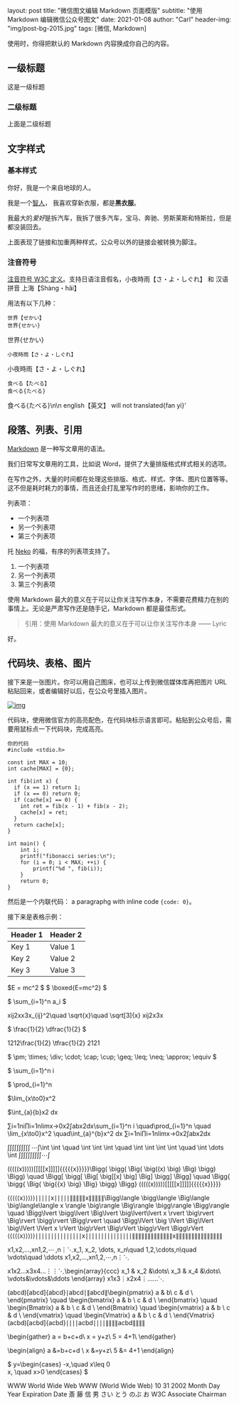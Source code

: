 layout: post
title: "微信图文编辑 Markdown 页面模版"
subtitle: "使用 Markdown 编辑微信公众号图文"
date: 2021-01-08
author: "Carl"
header-img: "img/post-bg-2015.jpg"
tags: [微信, Markdown]





使用时，你得把默认的 Markdown 内容换成你自己的内容。

##  一级标题

这是一级标题

###  二级标题

上面是二级标题

##  文字样式

###  基本样式

你好，我是一个来自地球的人。

我是一个[智人](https://zh.wikipedia.org/wiki/智人)，
 我喜欢穿新衣服，都是**黑衣服**。

我最大的*爱好*是拆汽车，我拆了很多汽车，宝马、奔驰、劳斯莱斯和特斯拉，但是都没装回去。

上面表现了链接和加重两种样式，公众号以外的链接会被转换为脚注。

###  注音符号

[注音符号 W3C 定义](http://www.w3.org/TR/ruby/)。支持日语注音假名，小夜時雨【さ・よ・しぐれ】 和 汉语拼音 上海【Shàng・hǎi】

用法有以下几种：

```
世界【せかい】
世界{せかい}
```

世界{せかい}

```
小夜時雨【さ・よ・しぐれ】
```

小夜時雨【さ・よ・しぐれ】

```
食べる【たべる】
食べる{たべる}
```

食べる{たべる}\n\n english【英文】 will not translated{fan yi}’

##  段落、列表、引用

[Markdown](https://sspai.com/post/25137) 是一种写文章用的语法。

我们日常写文章用的工具，比如说 Word，提供了大量排版格式样式相关的选项。

在写作之外，大量的时间都在处理这些排版、格式、样式、字体、图片位置等等。这不但是耗时耗力的事情，而且还会打乱里写作时的思绪，影响你的工作。

列表项：

- 一个列表项
- 另一个列表项
- 第三个列表项

托 [Neko](https://github.com/nekocode) 的福，有序的列表项支持了。

1. 一个列表项
2. 另一个列表项
3. 第三个列表项

使用 Markdown 最大的意义在于可以让你关注写作本身，不需要花费精力在别的事情上。无论是严肃写作还是随手记，Markdown 都是最佳形式。

> 引用：使用 Markdown 最大的意义在于可以让你关注写作本身 —— Lyric

好。

##  代码块、表格、图片

接下来是一张图片。你可以用自己图床，也可以上传到微信媒体库再把图片 URL 粘贴回来，或者编辑好以后，在公众号里插入图片。

[![img](https://res.wx.qq.com/mpres/zh_CN/htmledition/pages/login/loginpage/images/bg_banner4273fb.png)](https://res.wx.qq.com/mpres/zh_CN/htmledition/pages/login/loginpage/images/bg_banner4273fb.png)

代码块，使用微信官方的高亮配色，在代码块标示语言即可。粘贴到公众号后，需要用鼠标点一下代码块，完成高亮。

```
你的代码 
#include <stdio.h>

const int MAX = 10;
int cache[MAX] = {0};

int fib(int x) {
  if (x == 1) return 1;
  if (x == 0) return 0;
  if (cache[x] == 0) {
    int ret = fib(x - 1) + fib(x - 2);
    cache[x] = ret;
  }
  return cache[x];
}

int main() {
    int i;
    printf("fibonacci series:\n");
    for (i = 0; i < MAX; ++i) {
        printf("%d ", fib(i));
    }
    return 0;
}
```

然后是一个内联代码： a paragraphg with inline code `{code: 0}`。

接下来是表格示例：

| Header 1 | Header 2 |
| -------- | -------- |
| Key 1    | Value 1  |
| Key 2    | Value 2  |
| Key 3    | Value 3  |

$E = mc^2 $ $ \boxed{E=mc^2} $

$ \sum_{i=1}^n a_i $

xij2xx3x_{ij}^2\quad \sqrt{x}\quad \sqrt[3]{x}  xij2x3x

$ \frac{1}{2} \dfrac{1}{2} $

1212\frac{1}{2} \tfrac{1}{2}  2121

$ \pm; \times; \div; \cdot; \cap; \cup; \geq; \leq; \neq; \approx; \equiv $

$ \sum_{i=1}^n i

$ \prod_{i=1}^n

$\lim_{x\to0}x^2

$\int_{a}{b}x2 dx

∑i=1ni∏i=1nlim⁡x→0x2∫abx2dx\sum_{i=1}^n i \quad\prod_{i=1}^n  \quad \lim_{x\to0}x^2 \quad\int_{a}^{b}x^2 dx  ∑i=1ni∏i=1nlimx→0x2∫abx2dx

∫∫∫∫∫∫∫∫∫∫ ⁣⋯∫\int \int \quad \int \int \int \quad \int \int \int \int \quad \int \dots \int  ∫∫∫∫∫∫∫∫∫∫⋯∫

(((((x)))))[[[[[x]]]]]{{{{{x}}}}}\Bigg( \bigg( \Big( \big((x) \big) \Big) \bigg) \Bigg) \quad \Bigg[ \bigg[ \Big[ \big[[x] \big] \Big] \bigg] \Bigg] \quad \Bigg\{ \bigg\{ \Big\{ \big\{\{x\} \big\} \Big\} \bigg\} \Bigg\} (((((x)))))[[[[[x]]]]]{{{{{x}}}}}

⟨⟨⟨⟨⟨x⟩⟩⟩⟩⟩∣∣∣∣∣x∣∣∣∣∣∥∥∥∥∥x∥∥∥∥∥\Bigg\langle \bigg\langle \Big\langle \big\langle\langle x \rangle \big\rangle \Big\rangle \bigg\rangle \Bigg\rangle  \quad \Bigg\lvert \bigg\lvert \Big\lvert \big\lvert\lvert x \rvert \big\rvert \Big\rvert \bigg\rvert \Bigg\rvert \quad \Bigg\lVert \big \lVert \Big\lVert \big\lVert \lVert x \rVert \big\rVert \Big\rVert \bigg\rVert \Bigg\rVert ⟨⟨⟨⟨⟨x⟩⟩⟩⟩⟩∣∣∣∣∣∣∣∣∣∣∣∣∣∣∣x∣∣∣∣∣∣∣∣∣∣∣∣∣∣∣∥∥∥∥∥∥∥∥∥∥∥∥∥x∥∥∥∥∥∥∥∥∥∥∥∥∥∥∥

x1,x2,…,xn1,2,⋯ ,n⋮⋱x_1, x_2, \dots, x_n\quad 1,2,\cdots,n\quad \vdots\quad \ddots  x1,x2,…,xn1,2,⋯,n⋮⋱

x1x2…x3x4…⋮⋮⋱\begin{array}{ccc} x_1 & x_2 &\dots\\ x_3 & x_4 &\dots\\ \vdots&\vdots&\ddots \end{array} x1x3⋮x2x4⋮……⋱

(abcd)[abcd]{abcd}∣abcd∣∥abcd∥\begin{pmatrix}  a & b\\  c & d \\ \end{pmatrix} \quad \begin{bmatrix}  a & b \\  c & d \\ \end{bmatrix} \quad \begin{Bmatrix}  a & b \\  c & d \\ \end{Bmatrix} \quad \begin{vmatrix}  a & b \\  c & d \\ \end{vmatrix} \quad \begin{Vmatrix}  a & b \\  c & d \\ \end{Vmatrix} (acbd)[acbd]{acbd}∣∣∣∣acbd∣∣∣∣∥∥∥∥acbd∥∥∥∥

\begin{gather} a = b+c+d\\ x = y+z\\ 5 = 4+1\\ \end{gather}

\begin{align} a &=b+c+d \\ x &=y+z\\ 5 &= 4+1 \end{align}

$ y=\begin{cases}
 -x,\quad x\leq 0\
 x, \quad x>0
 \end{cases} $

  WWW  World Wide Web   WWW  (World Wide Web)       10    31    2002        Month    Day    Year        Expiration Date         斎    藤    信    男        さい    とう    のぶ    お        W3C Associate Chairman